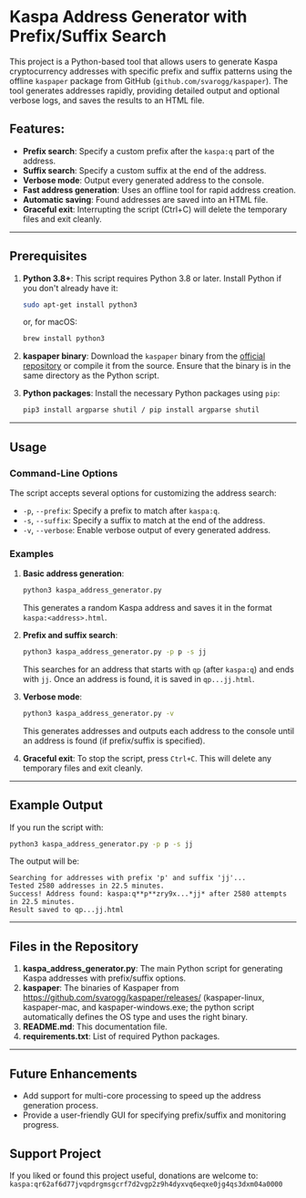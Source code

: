 # Kaspa Address Generator with Prefix/Suffix Search
This project is a Python-based tool that allows users to generate Kaspa cryptocurrency addresses with specific prefix and suffix patterns using the offline `kaspaper` package from GitHub (`github.com/svarogg/kaspaper`). The tool generates addresses rapidly, providing detailed output and optional verbose logs, and saves the results to an HTML file.

## Features:
- **Prefix search**: Specify a custom prefix after the `kaspa:q` part of the address.
- **Suffix search**: Specify a custom suffix at the end of the address.
- **Verbose mode**: Output every generated address to the console.
- **Fast address generation**: Uses an offline tool for rapid address creation.
- **Automatic saving**: Found addresses are saved into an HTML file.
- **Graceful exit**: Interrupting the script (Ctrl+C) will delete the temporary files and exit cleanly.

---

## Prerequisites

1. **Python 3.8+**: This script requires Python 3.8 or later. Install Python if you don't already have it:
   ```bash
   sudo apt-get install python3
   ```
   or, for macOS:
   ```bash
   brew install python3
   ```

2. **kaspaper binary**: Download the `kaspaper` binary from the [official repository](https://github.com/svarogg/kaspaper/) or compile it from the source. Ensure that the binary is in the same directory as the Python script.

3. **Python packages**:
   Install the necessary Python packages using `pip`:
   ```bash
   pip3 install argparse shutil / pip install argparse shutil
   ```

---

## Usage

### Command-Line Options

The script accepts several options for customizing the address search:

- `-p`, `--prefix`: Specify a prefix to match after `kaspa:q`.
- `-s`, `--suffix`: Specify a suffix to match at the end of the address.
- `-v`, `--verbose`: Enable verbose output of every generated address.

### Examples

1. **Basic address generation**:
   ```bash
   python3 kaspa_address_generator.py
   ```
   This generates a random Kaspa address and saves it in the format `kaspa:<address>.html`.

2. **Prefix and suffix search**:
   ```bash
   python3 kaspa_address_generator.py -p p -s jj
   ```
   This searches for an address that starts with `qp` (after `kaspa:q`) and ends with `jj`. Once an address is found, it is saved in `qp...jj.html`.

3. **Verbose mode**:
   ```bash
   python3 kaspa_address_generator.py -v
   ```
   This generates addresses and outputs each address to the console until an address is found (if prefix/suffix is specified).

4. **Graceful exit**:
   To stop the script, press `Ctrl+C`. This will delete any temporary files and exit cleanly.

---

## Example Output

If you run the script with:
```bash
python3 kaspa_address_generator.py -p p -s jj
```

The output will be:
```
Searching for addresses with prefix 'p' and suffix 'jj'...
Tested 2580 addresses in 22.5 minutes.
Success! Address found: kaspa:q**p**zry9x...*jj* after 2580 attempts in 22.5 minutes.
Result saved to qp...jj.html
```

---

## Files in the Repository

1. **kaspa_address_generator.py**: The main Python script for generating Kaspa addresses with prefix/suffix options.
2. **kaspaper**: The binaries of Kaspaper from https://github.com/svarogg/kaspaper/releases/ (kaspaper-linux, kaspaper-mac, and kaspaper-windows.exe; the python script automatically defines the OS type and uses the right binary.
3. **README.md**: This documentation file.
4. **requirements.txt**: List of required Python packages.

---

## Future Enhancements

- Add support for multi-core processing to speed up the address generation process.
- Provide a user-friendly GUI for specifying prefix/suffix and monitoring progress.

## Support Project
If you liked or found this project useful, donations are welcome to: `kaspa:qr62af6d77jvqpdrgmsgcrf7d2vgp2z9h4dyxvq6eqxe0jg4qs3dxm04a0000`

